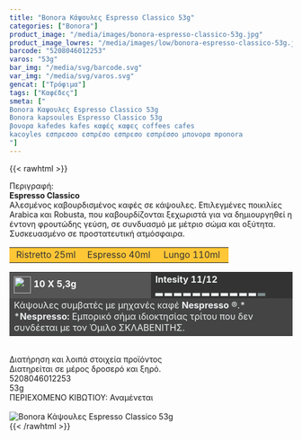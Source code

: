 ```yaml
---
title: "Bonora Κάψουλες Espresso Classico 53g"
categories: ["Bonora"]
product_image: "/media/images/bonora-espresso-classico-53g.jpg"
product_image_lowres: "/media/images/low/bonora-espresso-classico-53g.jpg"
barcode: "5208046012253"
varos: "53g"
bar_img: "/media/svg/barcode.svg"
var_img: "/media/svg/varos.svg"
gencat: ["Τρόφιμα"]
tags: ["Καφέδες"]
smeta: ["
Bonora Καψουλες Espresso Classico 53g
Bonora kapsoules Espresso Classico 53g
βονορα kafedes kafes καφές καφες coffees cafes
kacoyles εσπρεσσο εσπρέσο εσπρεσο εσπρέσσο μπονορα mponora
"]
---
```

{{< rawhtml >}}

<div class="sload66"><div class="product"><div id="sistatika">Περιγραφή:</div><div class="alltext"><strong>Espresso Classico<br></strong>Aλεσµένος καβουρδισµένος καφές σε κάψουλες. Επιλεγµένες ποικιλίες Arabica και Robusta, που καβουρδίζονται ξεχωριστά για να δηµιουργηθεί η έντονη φρουτώδης γεύση, σε συνδυασµό µε µέτριο σώµα και οξύτητα.<br>Συσκευασµένο σε προστατευτική ατµόσφαιρα.</div><table class="st333" style="border-collapse:collapse;width:100%" border="0" cellpadding="15px"><tbody><tr><td style="width:32.95%;background-color:#ffc636;text-align:center"><span style="color:#333">Ristretto 25ml</span></td><td style="width:32.95%;text-align:center;background-color:#ffc636"><span style="color:#333">Espresso 40ml</span></td><td style="width:32.95%;text-align:center;background-color:#ffc636"><span style="color:#333">Lungo 110ml</span></td></tr></tbody></table><table style="border-collapse:collapse;width:100%" border="0" cellpadding="15px;"><tbody><tr><td style="width:49.55%;background-color:#555;vertical-align:middle"><strong><span style="color:#fff"><img style="margin-right:5px;vertical-align:middle" src="/media/icons/kaps.svg" width="30px" alt="">10 X 5,3g</span></strong></td><td style="width:49.65%;background-color:#333"><strong><span style="color:#ecf0f1">Intesity 11/12<br>▂ ▂ ▂ ▂ ▂ ▂ ▂ ▂ ▂ ▂ ▂ <span style="color:#7e8c8d">▂</span></span></strong></td></tr><tr><td style="width:49.55%;background-color:#444" colspan="2"><span style="color:#ecf0f1">Κάψουλες συµβατές µε µηχανές καφέ <strong>Nespresso</strong> ®.*</span><br><span style="color:#ecf0f1">*<strong>Nespresso:</strong> Εµπορικό σήµα ιδιοκτησίας τρίτου που δεv συνδέεται µε τον Όµιλο ΣΚΛΑΒΕΝΙΤΗΣ.</span></td></tr></tbody></table><div>&nbsp;</div><div id="loipa">Διατήρηση και λοιπά στοιχεία προϊόντος</div><div class="alltext">Διατηρείται σε µέρος δροσερό και ξηρό.</div><div id="barcode"><div id="barimage1"></div><span id="bartext">5208046012253</span></div><div id="varos"><div id="varosimage1"></div><span id="varostext">53g</span></div><div id="kivotio">ΠΕΡΙΕΧΟΜΕΝΟ ΚΙΒΩΤΙΟΥ: Αναμένεται</div><br><div class="pimg"><img alt="Bonora Κάψουλες Espresso Classico 53g" title="Bonora Κάψουλες Espresso Classico 53g" src="/media/images/bonora-espresso-classico-53g.jpg"></div></div></div>
{{< /rawhtml >}}


